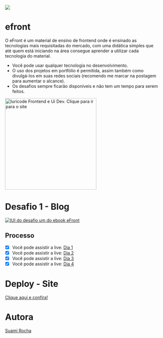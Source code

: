 ![](https://cdn.discordapp.com/attachments/1102358848750231604/1175979737898819615/image.png?ex=656d337a&is=655abe7a&hm=4ca3b81e5d8917d563478ed988559e2ccf60642a1e119c80e7752e598b0f5c20&)
# efront
O eFront é um material de ensino de frontend onde é ensinado as tecnologias mais requisitadas do mercado, com uma didática simples que até quem está iniciando na área consegue aprender a utilizar cada tecnologia do material.

- Você pode usar qualquer tecnologia no desenvolvimento.
- O uso dos projetos em portfólio é permitida, assim também como divulgá-los em suas redes sociais (recomendo me marcar na postagem para aumentar o alcance).
- Os desafios sempre ficarão disponíveis e não tem um tempo para serem feitos.

<a href="https://iuricode.com/efront/">
  <img src="https://cdn.discordapp.com/attachments/1102358848750231604/1175981959336448153/ClickIuricode.png?ex=656d358b&is=655ac08b&hm=b84c7562f402432b3ab99337e07f7fe5baaff73eb9b9e87683ffeda6fe70af8b" alt="Iuricode Frontend e Ui Dev. Clique para ir para o site" width="300px" />
</a>

# Desafio 1 - Blog

<a href="https://iuricode.com/efront/">
  <img src="https://media.discordapp.net/attachments/1102358848750231604/1176358742325997618/image.png?ex=6577cef3&is=656559f3&hm=75cd9e80730735cef9a1cedf27c6edb0531d50b265824f1c4f3b6877dad1073e&=&format=webp&quality=lossless&width=872&height=441" alt="IUI do desafio um do ebook eFront"/>
</a>

## Processo
- [x]  Você pode assistir a live: [Dia 1](https://www.twitch.tv/videos/1980031377)
- [x]  Você pode assistir a live: [Dia 2](https://www.twitch.tv/videos/1980944416)
- [x]  Você pode assistir a live: [Dia 3](https://www.twitch.tv/videos/1980944416)
- [x]  Você pode assistir a live: [Dia 4](https://www.twitch.tv/videos/1982890891)

# Deploy - Site
[Clique aqui e confira!](https://efront-desafio1.vercel.app/)


# Autora

[Suami Rocha](http://bento.me/suamirochadev)
